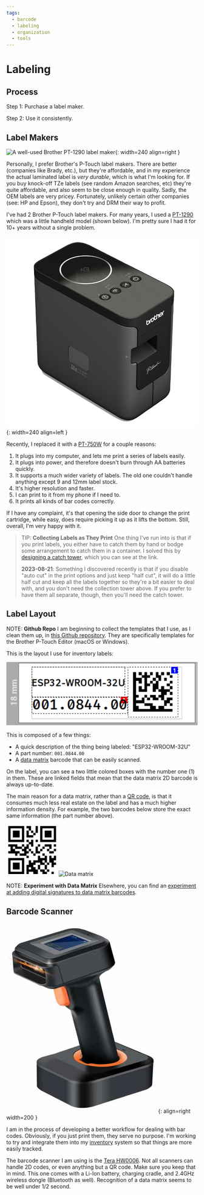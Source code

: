 ```yaml
---
tags:
  - barcode
  - labeling
  - organization
  - tools
---
```

# Labeling

## Process

Step 1: Purchase a label maker.

Step 2: Use it consistently.

## Label Makers

![A well-used Brother PT-1290 label
maker](../img/brother-pt-1290.jpg){: width=240 align=right }

Personally, I prefer Brother's P-Touch label makers. There are better (companies like
Brady, etc.), but they're affordable, and in my experience the actual laminated
label is _very durable_, which is what I'm looking for. If you buy knock-off TZe
labels (see random Amazon searches, etc) they're quite affordable, and also seem
to be close enough in quality. Sadly, the OEM labels are very pricey.
Fortunately, unlikely certain other companies (see: HP and Epson), they don't
try and DRM their way to profit.

I've had 2 Brother P-Touch label makers. For many years, I used a
[PT-1290](https://www.brother-usa.com/products/pt1290) which was a
little handheld model (shown below). I'm pretty sure I had it for 10+
years without a single problem.

![Brother PT-750W label printer](img/brother-pt-750w.jpg){: width=240 align=left }

Recently, I replaced it with a
[PT-750W](https://www.brother-usa.com/products/PTP750W) for a couple reasons:

1. It plugs into my computer, and lets me print a series of labels easily.
2. It plugs into power, and therefore doesn't burn through AA batteries quickly.
3. It supports a much wider variety of labels. The old one couldn't handle
   anything except 9 and 12mm label stock.
4. It's higher resolution and faster.
5. I can print to it from my phone if I need to.
6. It prints all kinds of bar codes correctly.

If I have any complaint, it's that opening the side door to change the print
cartridge, while easy, does require picking it up as it lifts the bottom. Still,
overall, I'm very happy with it.

> TIP: **Collecting Labels as They Print** One thing I've run into is that
> if you print labels, you either have to catch them by hand or bodge some
> arrangement to catch them in a container. I solved this by [designing a
> catch
> tower](https://www.printables.com/model/512678-label-catcher-for-brother-pt-750w),
> which you can see at the link.
>
> **2023-08-21**: Something I discovered recently is that if you disable
> "auto cut" in the print options and just keep "half cut", it will do a
> little half cut and keep all the labels together so they're a bit
> easier to deal with, and you don't need the collection tower above. If
> you prefer to have them all separate, though, then you'll need the
> catch tower.

## Label Layout

NOTE: **Github Repo** I am beginning to collect the templates that I
use, as I clean them up, in [this Github
repository](https://github.com/rebma-io/brother-label-templates). They
are specifically templates for the Brother P-Touch Editor (macOS or
Windows). 

This is the layout I use for inventory labels:

![Inventory label for ESP32-WROOM-32U](../img/sample-inventory-label.png)

This is composed of a few things:

* A quick description of the thing being labeled: "ESP32-WROOM-32U"
* A part number: `001.0844.00`
* A [data matrix](https://en.wikipedia.org/wiki/Data_Matrix) barcode that can be
  easily scanned.

On the label, you can see a two little colored boxes with the number one (1) in
them. These are linked fields that mean that the data matrix 2D barcode is
always up-to-date.

The main reason for a data matrix, rather than a [QR
code](https://en.wikipedia.org/wiki/QR_code), is that it consumes much less real
estate on the label and has a much higher information density. For example, the
two barcodes below store the exact same information (the part number above).

![QR code](../img/sample-qr-code.png) ![Data
matrix](../img/sample-data-matrix.png)

NOTE: **Experiment with Data Matrix** Elsewhere, you can find an
[experiment at adding digital signatures to data matrix
barcodes](/projects/Signed-GS1-data-matrix/). 

## Barcode Scanner

![Tera HW-0006 Pro 2D barcode scanner](img/tera-hw0006-pro.jpg){: align=right width=200 }

I am in the process of developing a better workflow for dealing with bar codes.
Obviously, if you just print them, they serve no purpose. I'm working to try and
integrate them into my [inventory](inventory.md) system so that things are more
easily tracked.

The barcode scanner I am using is the [Tera
HW0006](https://tera-digital.com/products/2d-barcode-scanner-hw0006). Not all
scanners can handle 2D codes, or even anything but a QR code. Make sure you keep
that in mind. This one comes with a Li-Ion battery, charging cradle, and 2.4GHz
wireless dongle (Bluetooth as well). Recognition of a data matrix seems to be
well under 1/2 second.